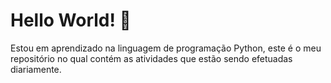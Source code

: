 # Hello World! 👾

Estou em aprendizado na linguagem de programação Python, este é o meu repositório no qual contém as atividades que estão sendo efetuadas diariamente. 
